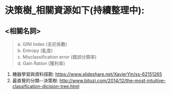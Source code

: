 # 決策樹_相關資源如下(持續整理中):
## <相關名詞>
> a. GINI Index (吉尼係數)  
> b. Entropy (亂度)  
> c. Misclassification error (錯誤分類率)  
> d. Gain Ration (獲利率)  

  
1. 機器學習與資料探勘: https://www.slideshare.net/XavierYin/ss-62151265  
2. 最直覺的分類--決策樹: http://www.bituzi.com/2014/12/the-most-intuitive-classification-dicision-tree.html
 
